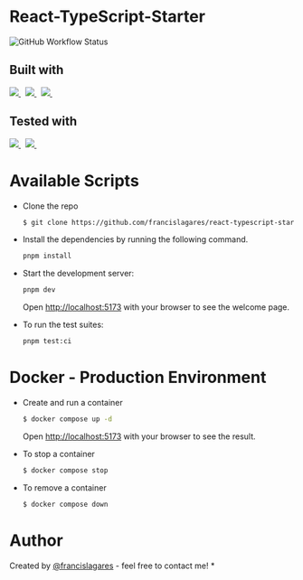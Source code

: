 # React-TypeScript-Starter

![GitHub Workflow Status](https://img.shields.io/github/actions/workflow/status/francislagares/react-typescript-starter/tests.yaml?style=for-the-badge)
## Built with

<p>
  <a href='https://www.vitejs.dev/'>
		<img src="https://img.shields.io/badge/Vite-B73BFE?style=for-the-badge&logo=vite&logoColor=FFD62E" />
	</a>
  &nbsp;
  <a href='https://www.react.org/'>
		<img src='https://img.shields.io/badge/react-61DAFB?logoWidth=30&labelColor=black&style=for-the-badge&logo=react' />
	</a>
  &nbsp;
  <a href='https://www.typescriptlang.org/'>
    <img src="https://img.shields.io/badge/typescript-007ACC.svg?&style=for-the-badge&logo=typescript&logoColor=white" />
  </a>
  &nbsp;
</p>

## Tested with

<p>

  <a href='https://vitest.dev/'>
		<img src='https://img.shields.io/badge/vitest-6E9F18?logoWidth=30&labelColor=black&style=for-the-badge&logo=vitest&logoColor=white' />
	</a>
  &nbsp;
  <a href='https://testing-library.com/'>
    <img src="https://img.shields.io/badge/testing library-E33332.svg?&style=for-the-badge&logo=testing-library&logoColor=white" />
  </a>
  &nbsp;
</p>

# Available Scripts

- Clone the repo

  ```bash
  $ git clone https://github.com/francislagares/react-typescript-starter.git
  ```

- Install the dependencies by running the following command.

  ```bash
  pnpm install
  ```

- Start the development server:

  ```bash
  pnpm dev
  ```
  Open [http://localhost:5173](http://localhost:5173) with your browser to see the welcome page.

- To run the test suites:

  ```bash
  pnpm test:ci
  ```


# Docker - Production Environment

- Create and run a container

  ```bash
  $ docker compose up -d
  ```
  Open [http://localhost:5173](http://localhost:5173) with your browser to see the
  result.

- To stop a container

  ```bash
  $ docker compose stop
  ```
- To remove a container

  ```bash
  $ docker compose down
  ```
# Author


Created by [@francislagares](https://www.linkedin.com/in/francislagares/) - feel free to contact me!
* 